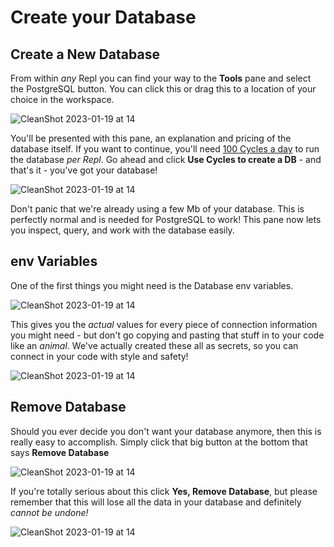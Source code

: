 # Create your Database

## Create a New Database

From within _any_ Repl you can find your way to the **Tools** pane and select the PostgreSQL button. You can click this or drag this to a location of your choice in the workspace.

![CleanShot 2023-01-19 at 14](CleanShot%202023-01-19%20at%2014.21.36@2x.png)

You'll be presented with this pane, an explanation and pricing of the database itself. If you want to continue, you'll need [100 Cycles a day](https://replit.com/cycles) to run the database _per Repl_. Go ahead and click **Use Cycles to create a DB** - and that's it - you've got your database!

![CleanShot 2023-01-19 at 14](CleanShot%202023-01-19%20at%2014.21.41@2x.png)

Don't panic that we're already using a few Mb of your database. This is perfectly normal and is needed for PostgreSQL to work! This pane now lets you inspect, query, and work with the database easily.
## env Variables
One of the first things you might need is the Database env variables.

![CleanShot 2023-01-19 at 14](CleanShot%202023-01-19%20at%2014.21.49@2x.png)

This gives you the _actual_ values for every piece of connection information you might need - but don't go copying and pasting that stuff in to your code like an _animal_. We've actually created these all as secrets, so you can connect in your code with style and safety!

![CleanShot 2023-01-19 at 14](CleanShot%202023-01-19%20at%2014.22.19@2x.png)

## Remove Database
Should you ever decide you don't want your database anymore, then this is really easy to accomplish. Simply click that big button at the bottom that says **Remove Database**

![CleanShot 2023-01-19 at 14](CleanShot%202023-01-19%20at%2014.22.29@2x.png)

If you're totally serious about this click **Yes, Remove Database**, but please remember that this will lose all the data in your database and definitely _cannot be undone!_

![CleanShot 2023-01-19 at 14](CleanShot%202023-01-19%20at%2014.22.33@2x.png)
